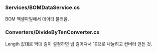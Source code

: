 
### Services/BOMDataService.cs ###
BOM 엑셀파일에서 데이터 불러옴.

### Converters/DivideByTenConverter.cs ###
Length 값대로 막대 길이 설정하면 넘 길어져서 10으로 나눌려고 컨버터 만든 것.
